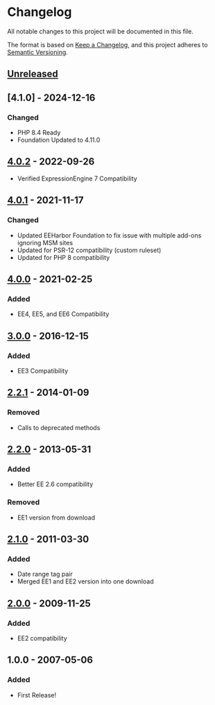 # Changelog
All notable changes to this project will be documented in this file.

The format is based on [Keep a Changelog](https://keepachangelog.com/),
and this project adheres to [Semantic Versioning](https://semver.org/spec/v2.0.0.html).

## [Unreleased]


## [4.1.0] - 2024-12-16
### Changed
- PHP 8.4 Ready
- Foundation Updated to 4.11.0

## [4.0.2] - 2022-09-26
- Verified ExpressionEngine 7 Compatibility

## [4.0.1] - 2021-11-17
### Changed
- Updated EEHarbor Foundation to fix issue with multiple add-ons ignoring MSM sites
- Updated for PSR-12 compatibility (custom ruleset)
- Updated for PHP 8 compatibility

## [4.0.0] - 2021-02-25
### Added
- EE4, EE5, and EE6 Compatibility

## [3.0.0] - 2016-12-15
### Added
- EE3 Compatibility

## [2.2.1] - 2014-01-09
### Removed
- Calls to deprecated methods

## [2.2.0] - 2013-05-31
### Added
- Better EE 2.6 compatibility

### Removed
- EE1 version from download

## [2.1.0] - 2011-03-30
### Added
- Date range tag pair
- Merged EE1 and EE2 version into one download

## [2.0.0] - 2009-11-25
### Added
- EE2 compatibility

## 1.0.0 - 2007-05-06
### Added
- First Release!

[Unreleased]: https://github.com/packettide/wygwam/compare/v4.0.2...HEAD
[4.0.2]: https://github.com/packettide/wygwam/compare/v4.0.1...v4.0.2
[4.0.1]: https://github.com/packettide/wygwam/compare/v4.0.0...v4.0.1
[4.0.0]: https://github.com/packettide/wygwam/compare/v3.0.0...v4.0.0
[3.0.0]: https://github.com/packettide/wygwam/compare/v2.2.1...v3.0.0
[2.2.1]: https://github.com/packettide/wygwam/compare/v2.2.0...v2.2.1
[2.2.0]: https://github.com/packettide/wygwam/compare/v2.1.0...v2.2.0
[2.1.0]: https://github.com/packettide/wygwam/compare/v2.0.0...v2.1.0
[2.0.0]: https://github.com/packettide/wygwam/compare/v1.0.0...v2.0.0